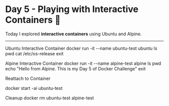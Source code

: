 # Day 5 - Playing with Interactive Containers 🐧

Today I explored **interactive containers** using Ubuntu and Alpine.

---

Ubuntu Interactive Container
docker run -it --name ubuntu-test ubuntu
ls
pwd
cat /etc/os-release
exit

Alpine Interactive Container
docker run -it --name alpine-test alpine
ls
pwd
echo "Hello from Alpine. This is my Day 5 of Docker Challenge"
exit


Reattach to Container

docker start -ai ubuntu-test

Cleanup
docker rm ubuntu-test alpine-test